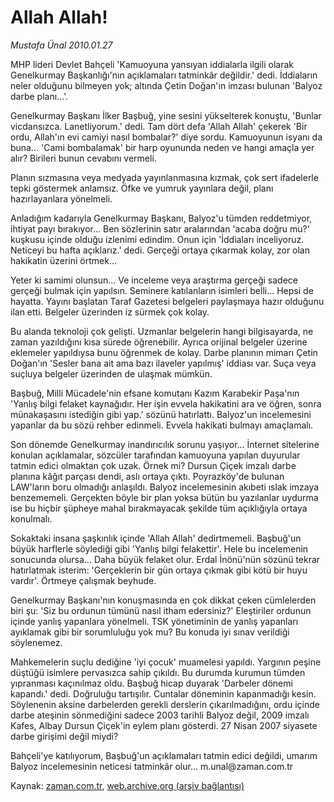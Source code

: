 # Allah Allah!

*Mustafa Ünal 2010.01.27*

<tr><td class="metin" colspan="2" style="padding-top: 20px; padding-left: 5px; ">MHP lideri Devlet Bahçeli 'Kamuoyuna yansıyan iddialarla ilgili olarak Genelkurmay Başkanlığı'nın açıklamaları tatminkâr değildir.' dedi. İddiaların neler olduğunu bilmeyen yok; altında Çetin Doğan'ın imzası bulunan 'Balyoz darbe planı...'.</td></tr><tr><td class="metin" colspan="2" style="padding-top: 20px; padding-left: 5px; "><p>Genelkurmay Başkanı İlker Başbuğ, yine sesini yükselterek konuştu, 'Bunlar vicdansızca. Lanetliyorum.' dedi. Tam dört defa 'Allah Allah' çekerek 'Bir ordu, Allah'ın evi camiyi nasıl bombalar?' diye sordu. Kamuoyunun isyanı da buna... 'Cami bombalamak' bir harp oyununda neden ve hangi amaçla yer alır? Birileri bunun cevabını vermeli.
<p> Planın sızmasına veya medyada yayınlanmasına kızmak, çok sert ifadelerle tepki göstermek anlamsız. Öfke ve yumruk yayınlara değil, planı hazırlayanlara yönelmeli. 
<p>Anladığım kadarıyla Genelkurmay Başkanı, Balyoz'u tümden reddetmiyor, ihtiyat payı bırakıyor... Ben sözlerinin satır aralarından 'acaba doğru mu?' kuşkusu içinde olduğu izlenimi edindim. Onun için 'İddiaları inceliyoruz. Neticeyi bu hafta açıklarız.' dedi. Gerçeği ortaya çıkarmak kolay, zor olan hakikatin üzerini örtmek...
<p>Yeter ki samimi olunsun... Ve inceleme veya araştırma gerçeği sadece gerçeği bulmak için yapılsın. Seminere katılanların isimleri belli... Hepsi de hayatta. Yayını başlatan Taraf Gazetesi belgeleri paylaşmaya hazır olduğunu ilan etti. Belgeler üzerinden iz sürmek çok kolay.
<p>Bu alanda teknoloji çok gelişti. Uzmanlar belgelerin hangi bilgisayarda, ne zaman yazıldığını kısa sürede öğrenebilir. Ayrıca orijinal belgeler üzerine eklemeler yapıldıysa bunu öğrenmek de kolay. Darbe planının mimarı Çetin Doğan'ın 'Sesler bana ait ama bazı ilaveler yapılmış' iddiası var. Suça veya suçluya belgeler üzerinden de ulaşmak mümkün.
<p>Başbuğ, Milli Mücadele'nin efsane komutanı Kazım Karabekir Paşa'nın 'Yanlış bilgi felaket kaynağıdır. Her işin evvela hakikatini ara ve öğren, sonra münakaşasını istediğin gibi yap.' sözünü hatırlattı. Balyoz'un incelemesini yapanlar da bu sözü rehber edinmeli. Evvela hakikati bulmayı amaçlamalı.
<p>Son dönemde Genelkurmay inandırıcılık sorunu yaşıyor... İnternet sitelerine konulan açıklamalar, sözcüler tarafından kamuoyuna yapılan duyurular tatmin edici olmaktan çok uzak. Örnek mi? Dursun Çiçek imzalı darbe planına kâğıt parçası dendi, aslı ortaya çıktı. Poyrazköy'de bulunan LAW'ların boru olmadığı anlaşıldı. Balyoz incelemesinin akıbeti ıslak imzaya benzememeli. Gerçekten böyle bir plan yoksa bütün bu yazılanlar uydurma ise bu hiçbir şüpheye mahal bırakmayacak şekilde tüm açıklığıyla ortaya konulmalı.
<p>Sokaktaki insana şaşkınlık içinde 'Allah Allah' dedirtmemeli. Başbuğ'un büyük harflerle söylediği gibi 'Yanlış bilgi felakettir'. Hele bu incelemenin sonucunda olursa... Daha büyük felaket olur. Erdal İnönü'nün sözünü tekrar hatırlatmak isterim: 'Gerçeklerin bir gün ortaya çıkmak gibi kötü bir huyu vardır'. Örtmeye çalışmak beyhude.
<p>Genelkurmay Başkanı'nın konuşmasında en çok dikkat çeken cümlelerden biri şu: 'Siz bu ordunun tümünü nasıl itham edersiniz?' Eleştiriler ordunun içinde yanlış yapanlara yönelmeli. TSK yönetiminin de yanlış yapanları ayıklamak gibi bir sorumluluğu yok mu? Bu konuda iyi sınav verildiği söylenemez.
<p>Mahkemelerin suçlu dediğine 'iyi çocuk' muamelesi yapıldı. Yargının peşine düştüğü isimlere pervasızca sahip çıkıldı. Bu durumda kurumun tümden yıpranması kaçınılmaz oldu. Başbuğ hicap duyarak 'Darbeler dönemi kapandı.' dedi. Doğruluğu tartışılır. Cuntalar döneminin kapanmadığı kesin. Söylenenin aksine darbelerden gerekli derslerin çıkarılmadığını, ordu içinde darbe ateşinin sönmediğini sadece 2003 tarihli Balyoz değil, 2009 imzalı Kafes, Albay Dursun Çiçek'in eylem planı gösterdi. 27 Nisan 2007 siyasete darbe girişimi değil miydi?
<p>Bahçeli'ye katılıyorum, Başbuğ'un açıklamaları tatmin edici değildi, umarım Balyoz incelemesinin neticesi tatminkâr olur... m.unal@zaman.com.tr<br/></p></p></p></p></p></p></p></p></p></p></p></td></tr>

Kaynak: [zaman.com.tr](http://zaman.com.tr/yazar.do?yazino=944906), [web.archive.org (arşiv bağlantısı)](http://web.archive.org/web/20100130104303/http://www.zaman.com.tr:80/yazar.do?yazino=944906)
